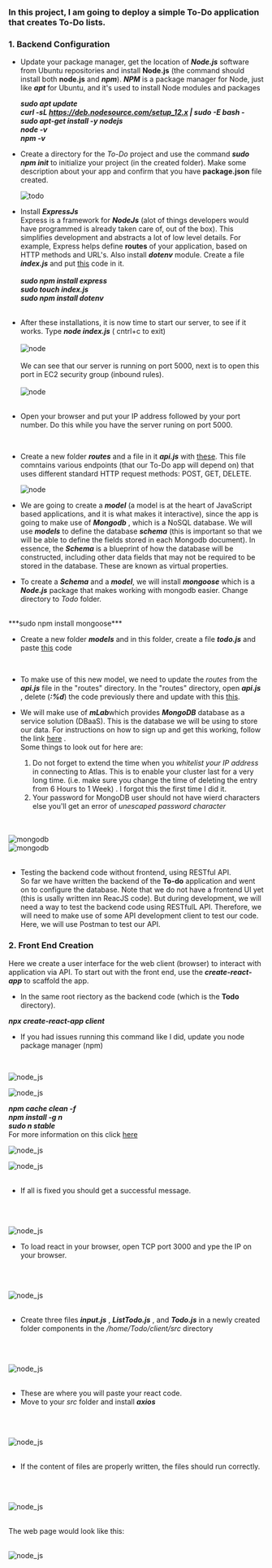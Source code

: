 ### In this project, I am going to deploy a simple To-Do application that creates To-Do lists.<br>
### 1. Backend Configuration
 - Update your package manager, get the location of ***Node.js*** software from Ubuntu repositories and install **Node.js** (the command should install both **node.js** and ***npm***). ***NPM*** is a package manager for Node, just like ***apt*** for Ubuntu, and it's used to install Node modules and packages <br>

    ***sudo apt update*** <br>
    ***curl -sL https://deb.nodesource.com/setup_12.x | sudo -E bash -*** <br>
    ***sudo apt-get install -y nodejs***<br>
    ***node -v*** <br>
    ***npm -v*** <br>
- Create a directory for the *To-Do* project and use the command ***sudo npm init*** to initialize your project (in the created folder). Make some description about your app and confirm that you have **package.json** file created.
    <br>

    ![todo](./images/todo.PNG) <br>

- Install ***ExpressJs*** <br>
Express is a framework for ***NodeJs*** (alot of things developers would have programmed is already taken care of, out of the box). This simplifies development and abstracts a lot of low level details. For example, Express helps define **routes** of your application, based on HTTP methods and URL's. Also install ***dotenv*** module. Create a file ***index.js*** and put [this](https://www.darey.io/docs/install-expressjs/) code in it. 
    <br>
    <br>
    ***sudo npm install express***<br>
    ***sudo touch index.js***<br>
    ***sudo npm install dotenv*** 
    <br>
    <br>

- After these installations, it is now time to start our server, to see if it works. Type ***node index.js*** ( cntrl+c to exit)
    <br>
    <br>
    ![node](./images/node.PNG)
    <br>
    <br>
    We can see that our server is running on port 5000, next is to open this port in EC2 security group (inbound rules).
    <br>
    <br>
    ![node](./images/port_5000.PNG)
    <br>
    <br>
- Open your browser and put your IP address followed by your port number. Do this while you have the server runing on port 5000.
<br>

- Create a new folder ***routes*** and a file in it ***api.js*** with [these](https://www.darey.io/docs/install-expressjs/). This file comntains various endpoints (that our To-Do app will depend on) that uses different standard HTTP request methods: POST, GET, DELETE.
    <br>

    ![node](./images/routes.PNG)<br>

- We are going to create a ***model*** (a model is at the heart of JavaScript based applications, and it is what makes it interactive), since the app is going to make use of ***Mongodb*** ,  which is a NoSQL database. We will use ***models*** to define the database ***schema*** (this is important so that we will be able to define the fields stored in each Mongodb document). In essence, the ***Schema*** is a blueprint of how the database will be constructed, including other data fields that may not be required to be stored in the database. These are known as virtual properties. <br>
- To create  a ***Schema*** and a ***model***, we will install ***mongoose*** which is a ***Node.js*** package that makes working with mongodb easier. Change directory to *Todo* folder. <br>
<br>
***sudo npm install mongoose***
<br>

- Create a new folder ***models*** and in this folder, create a file ***todo.js*** and paste [this](https://www.darey.io/docs/models/) code
<br>

- To make use of this new model, we need to update the *routes* from the ***api.js*** file in the "routes" directory. In the "routes" directory, open ***api.js*** , delete (***:%d***) the code previously there and update with this [this](https://www.darey.io/docs/models/).

- We will make use of ***mLab***which provides ***MongoDB*** database as a service solution (DBaaS). This is the database we will be using to store our data. For instructions on how to sign up and get this working, follow the link [here](https://www.darey.io/docs/mongodb-database/) .
<br> Some things to look out for here are: <br>
    1.  Do not forget to extend the time when you *whitelist your IP address* in connecting to Atlas. This is to enable your cluster last for a very long time. (i.e. make sure you change the time of deleting the entry from 6 Hours to 1 Week) . I forgot this the first time I did it.<br>
    2. Your password for MongoDB user should not have wierd characters else you'll get an error of *unescaped password character*
    <br>
    <br>

![mongodb](./images/database_successful_1.PNG)<br>
![mongodb](./images/database_successful_2.PNG)
<br>
<br>

- Testing the backend code without frontend, using RESTful API. <br>
So far we have written the backend of the **To-do** application and went on to configure the database. Note that we do not have a frontend UI yet (this is usally written inn ReacJS code). But during development, we will need a way to test the backend code using RESTfulL API. Therefore, we will need to make use of some API development client to test our code. Here, we will use Postman to test our API.<br>

### 2. Front End Creation
Here we create a user interface for the web client (browser) to interact with application via API. To start out with the front end, use the ***create-react-app*** to scaffold the app. <br>
- In the same root riectory as the backend code (which is the
 **Todo** directory). <br>

***npx create-react-app client*** 
<br>
- If you had issues running this command like I did, update you node package manager (npm) 
<br>

![node_js](./images/node_js_version.PNG)
<br>

![node_js](./images/node_js_version_2.PNG)
<br>

***npm cache clean -f***<br>
***npm install -g n***<br>
***sudo n stable*** <br>
For more information on this click [here](https://phoenixnap.com/kb/update-node-js-version)<br>

![node_js](./images/npm_stable.PNG)
<br>

![node_js](./images/npm_message.PNG)
<br>
<br>

- If all is fixed you should get a successful message.

<br>
<br>

![node_js](./images/app_on_3000.PNG)
<br>

- To load react in your browser, open TCP port 3000 and ype the IP on your browser.
<br>
<br>

![node_js](./images/load_react.PNG)
<br>
<br>

- Create three files ***input.js*** , ***ListTodo.js*** , and ***Todo.js*** in a newly created folder components in the */home/Todo/client/src* directory 
<br>
<br>

![node_js](./images/components.PNG)
<br>
<br>

- These are where you will paste your react code. <br>
- Move to your *src* folder and install ***axios***
<br>
<br>

![node_js](./images/axios.PNG)
<br>
<br>

- If  the content of files are properly written, the files should run correctly. 
<br>
<br>

![node_js](./images/react.PNG)
<br>
<br>

The web page would look like this:
<br>
<br>

![node_js](./images/react_web.PNG)




